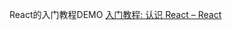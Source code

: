 React的入门教程DEMO [入门教程: 认识 React – React](https://zh-hans.reactjs.org/tutorial/tutorial.html#prerequisites)